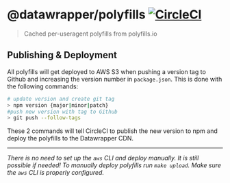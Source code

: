 # @datawrapper/polyfills [![CircleCI](https://circleci.com/gh/datawrapper/polyfills.svg?style=svg)](https://circleci.com/gh/datawrapper/polyfills)

> Cached per-useragent polyfills from polyfills.io

## Publishing & Deployment

All polyfills will get deployed to AWS S3 when pushing a version tag to Github and increasing the version number in `package.json`. This is done with the following commands:

```sh
# update version and create git tag
> npm version {major|minor|patch}
#push new version with tag to Github
> git push --follow-tags
```

These 2 commands will tell CircleCI to publish the new version to npm and deploy the polyfills to the Datawrapper CDN.

---

*There is no need to set up the `aws` CLI and deploy manually. It is still possible if needed! To manually deploy polyfills run `make upload`. Make sure the `aws` CLI is properly configured.*
